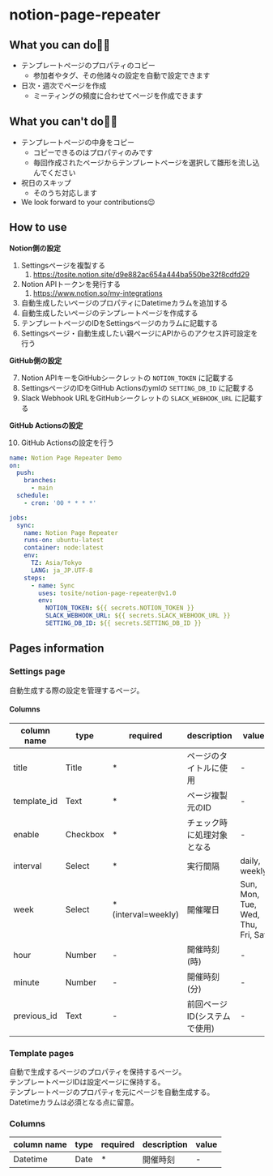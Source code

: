 # notion-page-repeater

## What you can do🙆‍♂️

- テンプレートページのプロパティのコピー
    - 参加者やタグ、その他諸々の設定を自動で設定できます
- 日次・週次でページを作成
    - ミーティングの頻度に合わせてページを作成できます

## What you can't do🙅‍♂️

- テンプレートページの中身をコピー
    - コピーできるのはプロパティのみです
    - 毎回作成されたページからテンプレートページを選択して雛形を流し込んでください
- 祝日のスキップ
    - そのうち対応します
- We look forward to your contributions😉

## How to use

**Notion側の設定**

1. Settingsページを複製する
    1. https://tosite.notion.site/d9e882ac654a444ba550be32f8cdfd29
2. Notion APIトークンを発行する
    1. https://www.notion.so/my-integrations
3. 自動生成したいページのプロパティにDatetimeカラムを追加する
4. 自動生成したいページのテンプレートページを作成する
5. テンプレートページのIDをSettingsページのカラムに記載する
6. Settingsページ・自動生成したい親ページにAPIからのアクセス許可設定を行う

**GitHub側の設定**

7. Notion APIキーをGitHubシークレットの `NOTION_TOKEN` に記載する
8. SettingsページのIDをGitHub Actionsのymlの `SETTING_DB_ID` に記載する
9. Slack Webhook URLをGitHubシークレットの `SLACK_WEBHOOK_URL` に記載する

**GitHub Actionsの設定**

10. GitHub Actionsの設定を行う

```yml  
name: Notion Page Repeater Demo
on:
  push:
    branches:
      - main
  schedule:
    - cron: '00 * * * *'

jobs:
  sync:
    name: Notion Page Repeater
    runs-on: ubuntu-latest
    container: node:latest
    env:
      TZ: Asia/Tokyo
      LANG: ja_JP.UTF-8
    steps:
      - name: Sync
        uses: tosite/notion-page-repeater@v1.0
        env:
          NOTION_TOKEN: ${{ secrets.NOTION_TOKEN }}
          SLACK_WEBHOOK_URL: ${{ secrets.SLACK_WEBHOOK_URL }}
          SETTING_DB_ID: ${{ secrets.SETTING_DB_ID }}
```

## Pages information

### Settings page

自動生成する際の設定を管理するページ。

#### Columns

|column name|type|required|description|value|
| --- | --- | --- | --- | --- |
| title | Title | * | ページのタイトルに使用 | - |
| template_id | Text | * | ページ複製元のID | - |
| enable | Checkbox | * | チェック時に処理対象となる | - |
| interval | Select | * | 実行間隔 | daily, weekly |
| week | Select | * (interval=weekly) | 開催曜日 | Sun, Mon, Tue, Wed, Thu, Fri, Sat |
| hour | Number | - | 開催時刻(時) | - |
| minute | Number | - | 開催時刻(分) | - |
| previous_id | Text | - | 前回ページID(システムで使用) | - |

### Template pages

自動で生成するページのプロパティを保持するページ。  
テンプレートページIDは設定ページに保持する。  
テンプレートページのプロパティを元にページを自動生成する。  
Datetimeカラムは必須となる点に留意。

### Columns

|column name|type|required|description|value|
| --- | --- | --- | --- | --- |
| Datetime | Date | * | 開催時刻 | - |
